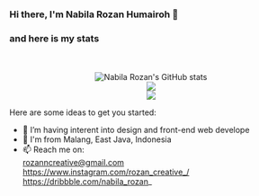 ### Hi there, I'm Nabila Rozan Humairoh 👋

### and here is my stats

<p align="center"><br /><br />
  <img src="https://github-readme-stats.vercel.app/api?username=NekoNabNab&show_icons=true&include_all_commits=true&theme=monokai" alt="Nabila Rozan's GitHub stats" /><br />
  <img src="https://github-readme-streak-stats.herokuapp.com/?user=NekoNabNab&theme=monokai"/><br />
  <img src="https://github-readme-stats.vercel.app/api/top-langs/?username=NekoNabNab&layout=compact&theme=monokai&langs_count=12"/><br />
</p>

Here are some ideas to get you started:

- 🔭 I’m having interent into design and front-end web develope
- 🌱 I'm from Malang, East Java, Indonesia
- 📫 Reach me on: <br>
 rozanncreative@gmail.com <br>
 https://www.instagram.com/rozan_creative_/ <br>
 https://dribbble.com/nabila_rozan_


